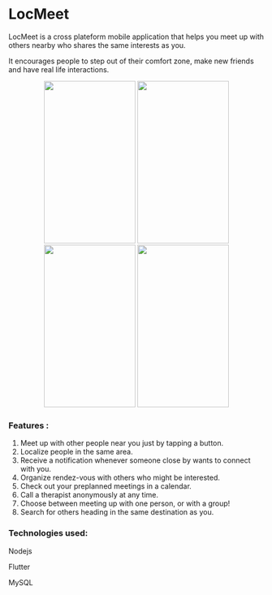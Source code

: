 # LocMeet

LocMeet is a cross plateform mobile application that helps you meet up with others nearby who shares the same interests as you.

It encourages people to step out of their comfort zone, make new friends and have real life interactions.

<p align="center">
<img src="https://raw.githubusercontent.com/ShathaCodes/LocMeet/main/start.png" width="180" height="320" />

<img src="https://raw.githubusercontent.com/ShathaCodes/LocMeet/main/login.png" width="180" height="320" />

<img src="https://raw.githubusercontent.com/ShathaCodes/LocMeet/main/map.png" width="180" height="320" />

<img src="https://raw.githubusercontent.com/ShathaCodes/LocMeet/main/calendar.png" width="180" height="320" />
</p>

### Features :
1. Meet up with other people near you just by tapping a button.
2. Localize people in the same area.
3. Receive a notification whenever someone close by wants to connect with you.
4. Organize rendez-vous with others who might be interested.
5. Check out your preplanned meetings in a calendar.
6. Call a therapist anonymously at any time.
7. Choose between meeting up with one person, or with a group!
8. Search for others heading in the same destination as you.

### Technologies used: 
Nodejs 

Flutter 

MySQL
